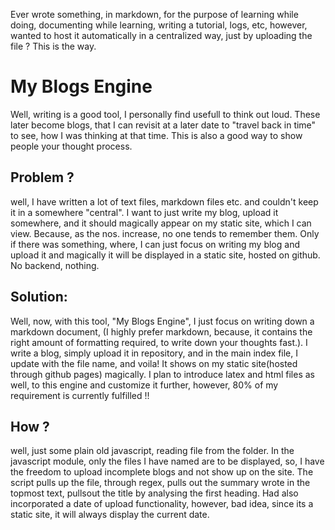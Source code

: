 Ever wrote something, in markdown, for the purpose of learning while doing, documenting while learning, writing a tutorial, logs, etc, however, wanted to host it automatically in a centralized way, just by uploading the file ? This is the way.

# My Blogs Engine
Well, writing is a good tool, I personally find usefull to think out loud. These later become blogs, that I can revisit at a later date to "travel back in time" to see, how I was thinking at that time. This is also a good way to show people your thought process. 

## Problem ?
well, I have written a lot of text files, markdown files etc. and couldn't keep it in a somewhere "central". I want to just write my blog, upload it somewhere, and it should magically appear on my static site, which I can view. Because, as the nos. increase, no one tends to remember them. Only if there was something, where, I can just focus on writing my blog and upload it and magically it will be displayed in a static site, hosted on github. No backend, nothing.

## Solution:
Well, now, with this tool, "My Blogs Engine", I just focus on writing down a markdown document, (I highly prefer markdown, because, it contains the right amount of formatting required, to write down your thoughts fast.). I write a blog, simply upload it in repository, and in the main index file, I update with the file name, and voila! It shows on my static site(hosted through github pages) magically. I plan to introduce latex and html files as well, to this engine and customize it further, however, 80% of my requirement is currently fulfilled !!

## How ?
well, just some plain old javascript, reading file from the folder. In the javascript module, only the files I have named are to be displayed, so, I have the freedom to upload incomplete blogs and not show up on the site. The script pulls up the file, through regex, pulls out the summary wrote in the topmost text, pullsout the title by analysing the first heading. Had also incorporated a date of upload functionality, however, bad idea, since its a static site, it will always display the current date. 